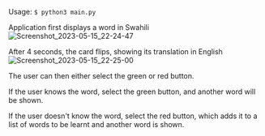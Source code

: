 Usage:
`$ python3 main.py`

Application first displays a word in Swahili
![Screenshot_2023-05-15_22-24-47](https://github.com/MilanGrujicic/Swahili_Flashcard/assets/48260426/2252729d-87bb-4acf-bd94-9296f848d747)


After 4 seconds, the card flips, showing its translation in English
![Screenshot_2023-05-15_22-25-00](https://github.com/MilanGrujicic/Swahili_Flashcard/assets/48260426/5b068b8f-181f-408e-aa03-6cc54f36e2b1)

The user can then either select the green or red button.

If the user knows the word, select the green button, and another word will be shown. 

If the user doesn't know the word, select the red button, which adds it to a list of words to be learnt and another word is shown.
